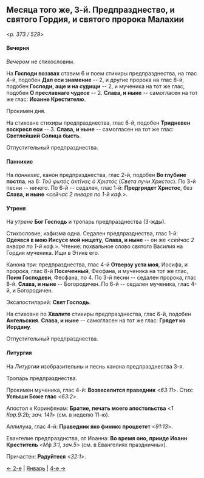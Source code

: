 
## Месяца того же, 3-й. Предпразднество, и святого Гордия, и святого пророка Малахии  

<*p. 373 / 529*>

#### Вечерня

*Вечером* не стихословим. 

На **Господи воззвах** ставим 6 и поем стихиры предпразднества, на глас 4-й, подобен **Дал еси знамение** -- 2, 
и другие пророка на глас 8-й, подобен **Господи, аще и на судищи** -- 2, 
и мученика на тот же глас, подобен **О преславнаго чудесе** -- 2. 
**Слава, и ныне** -- самогласен на тот же глас: **Иоанне Крестителю**. 

Прокимен дня. 

На стиховне стихиры предпразднества, глас 6-й, подобен **Тридневен воскресл еси** -- 3. 
**Слава, и ныне** -- самогласен на тот же глас: **Светлейший Солнца бысть**. 

Отпустительный предпразднества.  

#### Паннихис

На *паннихис*, канон предпразднества, глас 2-й, подобен **Во глубине постла**, на 6: 
*Τοῦ φωτὸς ἀκτῖνας ὁ Χριστός* (*Света лучи Христос*). 
По 3-й песни -- ничего. 
По 6-й -- седален, глас 1-й: **Предгрядет Христос**, без **Слава, и ныне** <*сейчас 2 января по 1-й каф.*>.  

#### Утреня

На *утрене* **Бог Господь** и тропарь предпразднества (3-жды).

Стихословие, кафизма одна. 
Седален предпразднества, глас 1-й: **Одеявся в мою Иисусе мой нищету**, 
**Слава, и ныне** -- он же <*сейчас 2 января по 1-й каф.*>. 
Чтение: похвальное слово святого Василия на Гордия мученика. Ищи в Этике его.  

Канона три: предпразднества, глас 4-й **Отверзу уста моя**, Иосифа, и пророка, глас 8-й **Посеченный**, Феофана, 
и мученика на тот же глас, **Поим Господеви**, Феофана, по 4. 
По 3-й песни -- седален пророка, глас 8-й. **Слава, и ныне** -- Богородичен. 
По 6-й -- седален мученика, глас 4-й, и Богородичен. 

Эксапостиларий: **Свят Господь**. 
 
На стиховне по **Хвалите** стихиры предпразднества, глас 6-й, подобен **Ангельския**. 
**Слава, и ныне** -- самогласен на тот же глас: **Грядет ко Иордану**. 

Отпустительный предпразднества.  

#### Литургия

На *Литургии* изобразительны и песнь канона предпразднества 3-я. 

Тропарь предпразднества. 

Прокимен мученика, глас 4-й: **Возвеселится праведник** <*63:11*>. 
Стих: **Услыши Боже глас** <*63:2*>. 

Апостол к Коринфянам: **Братие, печать моего апостольства** <*1 Кор.9:2b; зач. 141*> (см. в неделю 11-ю).   

Аллилуиа, глас 4-й: **Праведник яко финикс процветет** <*91:13*>. 

Евангелие предпразднства, от Иоанна: **Во время оно, прииде Иоанн Креститель** <*Мф.3:1, зач.5*>
(см. в Евангелиях праздничных).  

Причастен: **Радуйтеся** <*32:1*>. 

[← 2-е](01_02_EUR.ru.md) | [Январь](README.md#3-й) | [4-е →](01_04_EUR.ru.md) 
